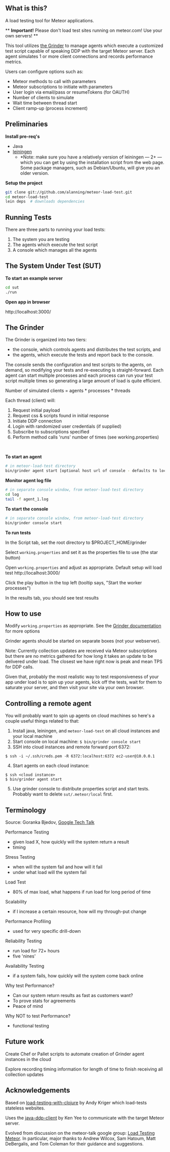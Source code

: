 ## What is this?
A load testing tool for Meteor applications.

** <b>Important!</b> Please don't load test sites running on meteor.com! Use your own servers! ** 

This tool utilizes [the Grinder](http://grinder.sourceforge.net/) to manage agents which execute a customized test script capable of speaking DDP with the target Meteor server.  Each agent simulates 1 or more client connections and records performance metrics.

Users can configure options such as:
 * Meteor methods to call with parameters
 * Meteor subscriptions to initiate with parameters
 * User login via email/pass or resumeTokens (for OAUTH)
 * Number of clients to simulate
 * Wait time between thread start
 * Client ramp-up (process increment)

## Preliminaries
<b>Install pre-req's</b>
  * Java
  * [leiningen](https://github.com/technomancy/leiningen) 
    * *Note: make sure you have a relatively version of leiningen — 2+ — which you can get by using the installation
      script from the web page. Some package managers, such as Debian/Ubuntu, will give you an older version.

<b>Setup the project</b>

```bash
git clone git://github.com/alanning/meteor-load-test.git
cd meteor-load-test
lein deps  # downloads dependencies
```

## Running Tests

There are three parts to running your load tests:
  1. The system you are testing
  2. The agents which execute the test script
  3. A console which manages all the agents


## The System Under Test (SUT)
<b>To start an example server</b>

```bash
cd sut
./run
```

<b>Open app in browser</b>

http://localhost:3000/


## The Grinder

The Grinder is organized into two tiers: 
  * the console, which controls agents and distributes the test scripts, and 
  * the agents, which execute the tests and report back to the console.  
 
The console sends the configuration and test scripts to the agents, on demand, so 
modifying your tests and re-executing is straight-forward.  Each agent can 
start multiple processes and each process can run your test script multiple
times so generating a large amount of load is quite efficient.  

 Number of simulated clients = agents * processes * threads

 Each thread (client) will: 

  1. Request initial payload
  2. Request css & scripts found in initial response
  3. Initiate DDP connection
  4. Login with randomized user credentials (if supplied)
  5. Subscribe to subscriptions specified
  6. Perform method calls 'runs' number of times (see working.properties)

<br />


<b>To start an agent</b>

```bash
# in meteor-load-test directory
bin/grinder agent start [optional host url of console - defaults to localhost]
```

<b>Monitor agent log file</b>

```bash
# in separate console window, from meteor-load-test directory
cd log
tail -f agent_1.log
```

<b>To start the console</b>

```bash
# in separate console window, from meteor-load-test directory
bin/grinder console start
```

<b>To run tests</b>

In the Script tab, set the root directory to $PROJECT_HOME/grinder

Select `working.properties` and set it as the properties file to use (the star button)

Open `working.properties` and adjust as appropriate.  Default setup will load test http://localhost:3000/

Click the play button in the top left (tooltip says, "Start the worker processes")

In the results tab, you should see test results


## How to use

Modify `working.properties` as appropriate. See the [Grinder documentation](http://grinder.sourceforge.net/g3/properties.html) for more options

Grinder agents should be started on separate boxes (not your webserver).

Note: Currently collection updates are received via Meteor subscriptions but there are no metrics gathered for how long it takes an update to be delivered under load.  The closest we have right now is peak and mean TPS for DDP calls.

Given that, probably the most realistic way to test responsiveness of your app under load is to spin up your agents, kick off the tests, wait for them to saturate your server, and then visit your site via your own browser.


## Controlling a remote agent

You will probably want to spin up agents on cloud machines so here's a couple useful things related to that:

1. Install java, leiningen, and `meteor-load-test` on all cloud instances and your local machine
2. Start console on local machine: `$ bin/grinder console start`
3. SSH into cloud instances and remote forward port 6372:
```
$ ssh -i ~/.ssh/creds.pem -R 6372:localhost:6372 ec2-user@10.0.0.1
```
4. Start agents on each cloud instance:
  ```
  $ ssh <cloud instance>
  $ bin/grinder agent start
  ```
5. Use grinder console to distribute properties script and start tests.  Probably want to delete `sut/.meteor/local` first.


## Terminology

Source: Goranka Bjedov, [Google Tech Talk](http://www.youtube.com/watch?v=335LKIXRauA&feature=gv)

Performance Testing
  * given load X, how quickly will the system return a result
  * timing

Stress Testing
  * when will the system fail and how will it fail
  * under what load will the system fail

Load Test
  * 80% of max load, what happens if run load for long period of time

Scalability
  * if I increase a certain resource, how will my through-put change

Performance Profiling
  * used for very specific drill-down

Reliability Testing
  * run load for 72+ hours
  * five 'nines'

Availability Testing
  * if a system fails, how quickly will the system come back online

Why test Performance?
  * Can our system return results as fast as customers want?
  * To prove stats for agreements
  * Peace of mind

Why NOT to test Performance?
  * functional testing


## Future work

Create Chef or Pallet scripts to automate creation of Grinder agent instances in the cloud

Explore recording timing information for length of time to finish receiving all collection updates


## Acknowledgements

Based on [load-testing-with-clojure](https://github.com/locopati/load-testing-with-clojure) by Andy Kriger which load-tests stateless websites.

Uses the [java-ddp-client](https://github.com/kenyee/java-ddp-client) by Ken Yee to communicate with the target Meteor server.

Evolved from discussion on the meteor-talk google group: [Load Testing Meteor](https://groups.google.com/forum/#!topic/meteor-talk/M9waYvcFufs). In particular, major thanks to Andrew Wilcox, Sam Hatoum, Matt DeBergalis, and Tom Coleman for their guidance and suggestions.
